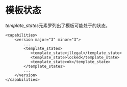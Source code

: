 # 模板状态

*template\_states*元素罗列出了模板可能处于的状态。

             
    <capabilities>
        <version major="3" minor="3">
            ...
            <template_states>
               <template_state>illegal</template_state>
               <template_state>locked</template_state>
               <template_state>ok</template_state>
            </template_states>
            ...
        </version>
    </capabilities>
             
          

